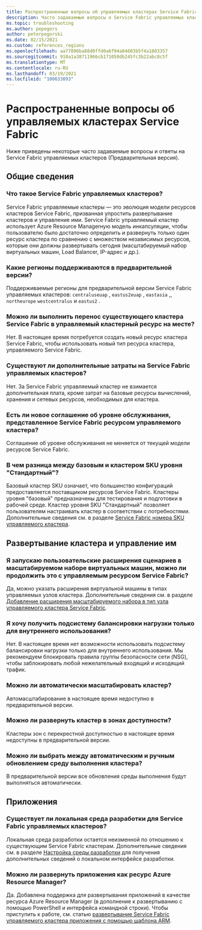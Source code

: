 ```yaml
---
title: Распространенные вопросы об управляемых кластерах Service Fabric
description: Часто задаваемые вопросы о Service Fabric управляемых кластерах, включая возможности, варианты использования и распространенные сценарии.
ms.topic: troubleshooting
ms.author: pepogors
author: peterpogorski
ms.date: 02/15/2021
ms.custom: references_regions
ms.openlocfilehash: aa77896ba88d0ffd0a6f94a84603b5f4a1803357
ms.sourcegitcommit: 910a1a38711966cb171050db245fc3b22abc8c5f
ms.translationtype: MT
ms.contentlocale: ru-RU
ms.lasthandoff: 03/19/2021
ms.locfileid: "100633093"
---
```

# <a name="service-fabric-managed-clusters-frequently-asked-questions"></a>Распространенные вопросы об управляемых кластерах Service Fabric

Ниже приведены некоторые часто задаваемые вопросы и ответы на Service Fabric управляемых кластеров (Предварительная версия).

## <a name="general"></a>Общие сведения

### <a name="what-are-service-fabric-managed-clusters"></a>Что такое Service Fabric управляемых кластеров?

Service Fabric управляемые кластеры — это эволюция модели ресурсов кластеров Service Fabric, призванная упростить развертывание кластеров и управление ими. Service Fabric управляемый кластер использует Azure Resource Managerную модель инкапсуляции, чтобы пользователю было достаточно определить и развернуть только один ресурс кластера по сравнению с множеством независимых ресурсов, которые они должны развертывать сегодня (масштабируемый набор виртуальных машин, Load Balancer, IP-адрес и др.).

### <a name="what-regions-are-supported-in-the-preview"></a>Какие регионы поддерживаются в предварительной версии?

Поддерживаемые регионы для предварительной версии Service Fabric управляемых кластеров: `centraluseuap` , `eastus2euap` , `eastasia` ,, `northeurope` `westcentralus` и `eastus2` .

### <a name="can-i-do-an-in-place-migration-of-my-existing-service-fabric-cluster-to-a-managed-cluster-resource"></a>Можно ли выполнить перенос существующего кластера Service Fabric в управляемый кластерный ресурс на месте?

Нет. В настоящее время потребуется создать новый ресурс кластера Service Fabric, чтобы использовать новый тип ресурса кластера, управляемого Service Fabric.

### <a name="is-there-an-additional-cost-for-service-fabric-managed-clusters"></a>Существуют ли дополнительные затраты на Service Fabric управляемых кластеров?

Нет. За Service Fabric управляемый кластер не взимается дополнительная плата, кроме затрат на базовые ресурсы вычислений, хранения и сетевых ресурсов, необходимых для кластера.

### <a name="is-there-a-new-sla-introduced-by-the-service-fabric-managed-cluster-resource"></a>Есть ли новое соглашение об уровне обслуживания, представленное Service Fabric ресурсом управляемого кластера?

Соглашение об уровне обслуживания не меняется от текущей модели ресурсов Service Fabric.

### <a name="what-is-the-difference-between-a-basic-and-standard-sku-cluster"></a>В чем разница между базовым и кластером SKU уровня "Стандартный"?

Базовый кластер SKU означает, что большинство конфигураций предоставляется поставщиком ресурсов Service Fabric. Кластеры уровня "базовый" предназначены для тестирования и подготовки в рабочей среде. Кластер уровня SKU "Стандартный" позволяет пользователям настраивать кластер в соответствии с потребностями. Дополнительные сведения см. в разделе [Service Fabric номера SKU управляемого кластера](./overview-managed-cluster.md#service-fabric-managed-cluster-skus).

## <a name="cluster-deployment-and-management"></a>Развертывание кластера и управление им

### <a name="i-run-custom-script-extensions-on-my-virtual-machine-scale-set-can-i-continue-to-do-that-with-a-managed-service-fabric-resource"></a>Я запускаю пользовательские расширения сценариев в масштабируемом наборе виртуальных машин, можно ли продолжить это с управляемым ресурсом Service Fabric?

Да, можно указать расширения виртуальной машины в типах управляемых узлов кластера. Дополнительные сведения см. в разделе [Добавление расширения масштабируемого набора в тип узла управляемого кластера Service Fabric](how-to-managed-cluster-vmss-extension.md).

### <a name="i-want-to-have-an-internal-only-load-balancer-is-that-possible"></a>Я хочу получить подсистему балансировки нагрузки только для внутреннего использования?

Нет. В настоящее время нет возможности использовать подсистему балансировки нагрузки только для внутреннего использования. Мы рекомендуем блокировать правила группы безопасности сети (NSG), чтобы заблокировать любой нежелательный входящий и исходящий трафик.

### <a name="can-i-autoscale-my-cluster"></a>Можно ли автоматически масштабировать кластер?

Автомасштабирование в настоящее время недоступно в предварительной версии.

### <a name="can-i-deploy-my-cluster-across-availability-zones"></a>Можно ли развернуть кластер в зонах доступности?

Кластеры зон с перекрестной доступностью в настоящее время недоступны в предварительной версии.

### <a name="can-i-select-between-automatic-and-manual-upgrades-for-my-cluster-runtime"></a>Можно ли выбрать между автоматическим и ручным обновлением среду выполнения кластера?

В предварительной версии все обновления среды выполнения будут выполняться автоматически.

## <a name="applications"></a>Приложения

### <a name="is-there-a-local-development-experience-for-service-fabric-managed-clusters"></a>Существует ли локальная среда разработки для Service Fabric управляемых кластеров?

Локальная среда разработки остается неизменной по отношению к существующим Service Fabric кластерам. Дополнительные сведения см. в разделе [Настройка среды разработки](./service-fabric-get-started.md) для получения дополнительных сведений о локальном интерфейсе разработки.

### <a name="can-i-deploy-my-applications-as-an-azure-resource-manager-resource"></a>Можно ли развернуть приложения как ресурс Azure Resource Manager?

Да. Добавлена поддержка для развертывания приложений в качестве ресурса Azure Resource Manager (в дополнение к развертыванию с помощью PowerShell и интерфейса командной строки). Чтобы приступить к работе, см. статью [развертывание Service Fabric управляемого кластера приложения с помощью шаблона ARM](how-to-managed-cluster-app-deployment-template.md).
